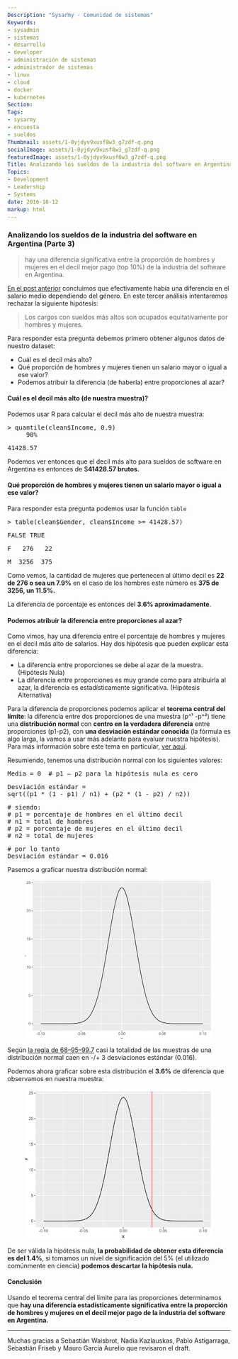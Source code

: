 ```yaml
---
Description: "Sysarmy - Comunidad de sistemas"
Keywords:
- sysadmin 
- sistemas
- desarrollo
- developer
- administración de sistemas
- administrador de sistemas
- linux
- cloud
- docker
- kubernetes
Section: 
Tags:
- sysarmy
- encuesta
- sueldos
Thumbnail: assets/1-0yjdyv9xusf8w3_g7zdf-q.png
socialImage: assets/1-0yjdyv9xusf8w3_g7zdf-q.png
featuredImage: assets/1-0yjdyv9xusf8w3_g7zdf-q.png
Title: Analizando los sueldos de la industria del software en Argentina (Parte 3)
Topics:
- Development
- Leadership
- Systems
date: 2016-10-12
markup: html
---
```


<section class="section section--body">
<div class="section-divider layoutSingleColumn"></div>
<div class="section-content">
<div class="section-inner layoutSingleColumn">
<h3 class="graf graf--h3">Analizando los sueldos de la industria del software en Argentina (Parte 3)</h3>
<blockquote class="graf graf--blockquote"><p>hay una diferencia significativa entre la proporción de hombres y mujeres en el decil mejor pago (top 10%) de la industria del software en Argentina.</p></blockquote>
<p class="graf graf--p"><a class="markup--anchor markup--p-anchor" href="posts/analizando-los-sueldos-de-la-industria-del-software-en-argentina-parte-2">En el post anterior</a> concluimos que efectivamente había una diferencia en el salario medio dependiendo del género. En este tercer análisis intentaremos rechazar la siguiente hipótesis:</p>
<blockquote class="graf graf--pullquote"><p>Los cargos con sueldos más altos son ocupados equitativamente por hombres y mujeres.</p></blockquote>
<p class="graf graf--p">Para responder esta pregunta debemos primero obtener algunos datos de nuestro dataset:</p>
<ul class="postList">
<li class="graf graf--li">Cuál es el decil más alto?</li>
<li class="graf graf--li">Qué proporción de hombres y mujeres tienen un salario mayor o igual a ese valor?</li>
<li class="graf graf--li">Podemos atribuir la diferencia (de haberla) entre proporciones al azar?</li>
</ul>
<h4 class="graf graf--h4">Cuál es el decil más alto (de nuestra muestra)?</h4>
<p class="graf graf--p">Podemos usar R para calcular el decil más alto de nuestra muestra:</p>
<pre class="graf graf--pre">&gt; quantile(clean$Income, 0.9)
     90%</pre>
<pre class="graf graf--pre">41428.57</pre>
<p class="graf graf--p">Podemos ver entonces que el decil más alto para sueldos de software en Argentina es entonces de $<strong class="markup--strong markup--p-strong">41428.57 brutos.</strong></p>
<h4 class="graf graf--h4">Qué proporción de hombres y mujeres tienen un salario mayor o igual a ese valor?</h4>
<p class="graf graf--p">Para responder esta pregunta podemos usar la función <code class="markup--code markup--p-code">table</code></p>
<pre class="graf graf--pre">&gt; table(clean$Gender, clean$Income &gt;= 41428.57)</pre>
<pre class="graf graf--pre">FALSE TRUE</pre>
<pre class="graf graf--pre">F   276   22</pre>
<pre class="graf graf--pre">M  3256  375</pre>
<p class="graf graf--p">Como vemos, la cantidad de mujeres que pertenecen al último decil es <strong class="markup--strong markup--p-strong">22 de 276 o sea un 7.9%</strong> en el caso de los hombres este número es <strong class="markup--strong markup--p-strong">375 de 3256, un 11.5%.</strong></p>
<p class="graf graf--p">La diferencia de porcentaje es entonces del <strong>3.6% aproximadamente</strong>.</p>
<h4 class="graf graf--h4">Podemos atribuir la diferencia entre proporciones al azar?</h4>
<p class="graf graf--p">Como vimos, hay una diferencia entre el porcentaje de hombres y mujeres en el decil más alto de salarios. Hay dos hipótesis que pueden explicar esta diferencia:</p>
<ul class="postList">
<li class="graf graf--li">La diferencia entre proporciones se debe al azar de la muestra. (Hipótesis Nula)</li>
<li class="graf graf--li">La diferencia entre proporciones es muy grande como para atribuirla al azar, la diferencia es estadísticamente significativa. (Hipótesis Alternativa)</li>
</ul>
<p class="graf graf--p">Para la diferencia de proporciones podemos aplicar el <strong class="markup--strong markup--p-strong">teorema central del límite</strong>: la diferencia entre dos proporciones de una muestra (p^¹ -p^²) tiene una <strong class="markup--strong markup--p-strong">distribución normal</strong> con <strong class="markup--strong markup--p-strong">centro en la verdadera diferencia</strong> entre proporciones (p1-p2), con <strong class="markup--strong markup--p-strong">una desviación estándar conocida</strong> (la fórmula es algo larga, la vamos a usar más adelante para evaluar nuestra hipótesis). Para más información sobre este tema en particular, <a class="markup--anchor markup--p-anchor" href="http://stattrek.com/estimation/difference-in-proportions.aspx?Tutorial=AP" target="_blank">ver aquí</a>.</p>
<p class="graf graf--p">Resumiendo, tenemos una distribución normal con los siguientes valores:</p>
<pre class="graf graf--pre">Media = 0  # p1 — p2 para la hipótesis nula es cero</pre>
<pre class="graf graf--pre">Desviación estándar = 
sqrt((p1 * (1 - p1) / n1) + (p2 * (1 - p2) / n2))</pre>
<pre class="graf graf--pre"># siendo:
# p1 = porcentaje de hombres en el último decil
# n1 = total de hombres
# p2 = porcentaje de mujeres en el último decil
# n2 = total de mujeres</pre>
<pre class="graf graf--pre"># por lo tanto
Desviación estándar = 0.016</pre>
<p class="graf graf--p">Pasemos a graficar nuestra distribución normal:</p>
<figure class="graf graf--figure"><img class="graf-image" src="assets/f79a6-17cc7_uy5pzkvju1xgqxzjg.png" /></figure>
<p class="graf graf--p">Según <a class="markup--anchor markup--p-anchor" href="https://en.wikipedia.org/wiki/68%E2%80%9395%E2%80%9399.7_rule" target="_blank">la regla de 68–95–99.7</a> casi la totalidad de las muestras de una distribución normal caen en -/+ 3 desviaciones estándar (0.016).</p>
<p class="graf graf--p">Podemos ahora graficar sobre esta distribución el <strong class="markup--strong markup--p-strong">3.6%</strong> de diferencia que observamos en nuestra muestra:</p>
<figure class="graf graf--figure"><img class="graf-image" src="assets/2339d-10yjdyv9xusf8w3_g7zdf-q.png" /></figure>
<p class="graf graf--p">De ser válida la hipótesis nula, <strong class="markup--strong markup--p-strong">la probabilidad de obtener esta diferencia es del 1.4%</strong>, si tomamos un nivel de significación del 5% (el utilizado comúnmente en ciencia) <strong class="markup--strong markup--p-strong">podemos descartar la hipótesis nula.</strong></p>
<h4 class="graf graf--h4">Conclusión</h4>
<p class="graf graf--p">Usando el teorema central del límite para las proporciones determinamos que <strong class="markup--strong markup--p-strong">hay una diferencia estadísticamente significativa entre la proporción de hombres y mujeres en el decil mejor pago de la industria del software en Argentina.</strong></p>
</div>
</div>
</section>
<section class="section section--body">
<div class="section-divider layoutSingleColumn">
<hr class="section-divider" />
</div>
<div class="section-content">
<div class="section-inner layoutSingleColumn">
<p class="graf graf--p">Muchas gracias a Sebastián Waisbrot, Nadia Kazlauskas, Pablo Astigarraga, Sebastián Friseb y Mauro García Aurelio que revisaron el draft.</p>
</div>
</div>
</section>
